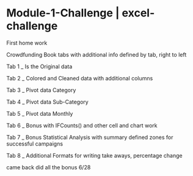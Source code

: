 # Module-1-Challenge | excel-challenge
First home work

Crowdfunding Book tabs with additional info defined by tab, right to left 

Tab 1 _ Is the Original data

Tab 2 _ Colored and Cleaned data with additional columns 

Tab 3 _ Pivot data Category

Tab 4 _ Pivot data Sub-Category

Tab 5 _ Pivot data Monthly

Tab 6 _ Bonus with IFCounts() and other cell and chart work

Tab 7 _ Bonus Statistical Analysis with summary defined zones for successful campaigns

Tab 8 _ Additional Formats for writing take aways, percentage change 


came back did all the bonus 6/28
